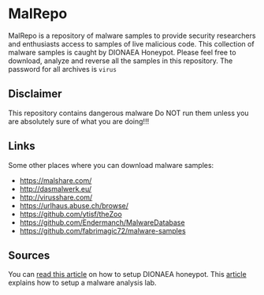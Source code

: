 # MalRepo

MalRepo is a repository of malware samples to provide security researchers and enthusiasts access to samples of live malicious code. This collection of malware samples is caught by DIONAEA Honeypot. Please feel free to download, analyze and reverse all the samples in this repository. The password for all archives is ```virus```

## Disclaimer
This repository contains dangerous malware Do NOT run them unless you are absolutely sure of what you are doing!!!

## Links
Some other places where you can download malware samples:

 - https://malshare.com/
 - http://dasmalwerk.eu/ 
 - http://virusshare.com/  
 - https://urlhaus.abuse.ch/browse/ 
 - https://github.com/ytisf/theZoo   
 - https://github.com/Endermanch/MalwareDatabase   
 - https://github.com/fabrimagic72/malware-samples

## Sources
You can [read this article](https://null-byte.wonderhowto.com/how-to/hack-like-pro-capturing-zero-day-exploits-wild-with-dionaea-honeypot-part-1-0165708/) on how to setup DIONAEA honeypot.
This [article](https://blog.christophetd.fr/malware-analysis-lab-with-virtualbox-inetsim-and-burp/) explains how to setup a malware analysis lab.
